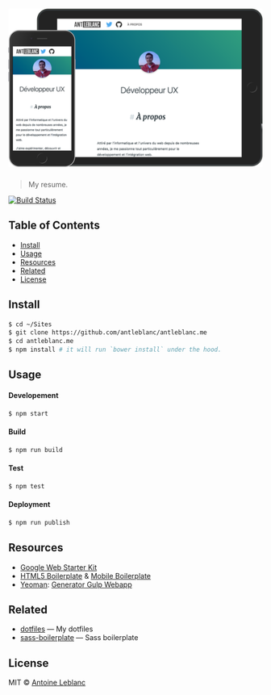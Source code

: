 # [![screenshot](media/screenshot.png)](https://antleblanc.me)

> My resume.

[![Build Status](https://travis-ci.org/antleblanc/antleblanc.me.svg?branch=master)](https://travis-ci.org/antleblanc/antleblanc.me)

## Table of Contents

- [Install](#install)
- [Usage](#usage)
- [Resources](#resources)
- [Related](#related)
- [License](#license)

## Install

```sh
$ cd ~/Sites
$ git clone https://github.com/antleblanc/antleblanc.me
$ cd antleblanc.me
$ npm install # it will run `bower install` under the hood.
```

## Usage

#### Developement

```sh
$ npm start
```

#### Build

```sh
$ npm run build
```

#### Test

```sh
$ npm test
```

#### Deployment

```sh
$ npm run publish
```

## Resources

- [Google Web Starter Kit](https://github.com/google/web-starter-kit)
- [HTML5 Boilerplate](https://github.com/h5bp/html5-boilerplate) & [Mobile Boilerplate](https://github.com/h5bp/mobile-boilerplate)
- [Yeoman](http://yeoman.io): [Generator Gulp Webapp](https://github.com/yeoman/generator-gulp-webapp)

## Related

- [dotfiles](https://github.com/antleblanc/dotfiles) — My dotfiles
- [sass-boilerplate](https://github.com/antleblanc/sass-boilerplate) — Sass boilerplate

## License

MIT &copy; [Antoine Leblanc](https://antleblanc.me)
